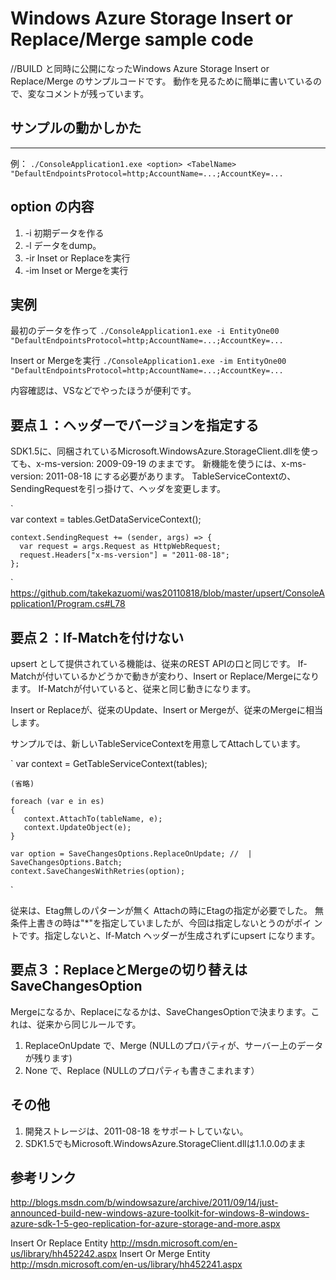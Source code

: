 Windows Azure Storage Insert or Replace/Merge sample code
==========
//BUILD と同時に公開になったWindows Azure Storage Insert or Replace/Merge のサンプルコードです。
動作を見るために簡単に書いているので、変なコメントが残っています。

## サンプルの動かしかた
----------

例：
`./ConsoleApplication1.exe <option> <TabelName> "DefaultEndpointsProtocol=http;AccountName=...;AccountKey=...` 
 
option の内容
----------

 1. -i 初期データを作る
 2. -l データをdump。
 3. -ir Inset or Replaceを実行
 4. -im Inset or Mergeを実行

実例
----------

最初のデータを作って
`./ConsoleApplication1.exe -i EntityOne00 "DefaultEndpointsProtocol=http;AccountName=...;AccountKey=...` 

Insert or Mergeを実行
`./ConsoleApplication1.exe -im EntityOne00 "DefaultEndpointsProtocol=http;AccountName=...;AccountKey=...` 

内容確認は、VSなどでやったほうが便利です。


要点１：ヘッダーでバージョンを指定する
---------- 

SDK1.5に、同梱されているMicrosoft.WindowsAzure.StorageClient.dllを使っ
ても、x-ms-version: 2009-09-19 のままです。
新機能を使うには、x-ms-version: 2011-08-18 にする必要があります。
TableServiceContextの、SendingRequestを引っ掛けて、ヘッダを変更します。

`  
    var context = tables.GetDataServiceContext();

    context.SendingRequest += (sender, args) => {
      var request = args.Request as HttpWebRequest;
      request.Headers["x-ms-version"] = "2011-08-18";
    };
`	    
https://github.com/takekazuomi/was20110818/blob/master/upsert/ConsoleApplication1/Program.cs#L78


要点２：If-Matchを付けない
---------- 

upsert として提供されている機能は、従来のREST APIの口と同じです。
If-Matchが付いているかどうかで動きが変わり、Insert or Replace/Mergeになります。
If-Matchが付いていると、従来と同じ動きになります。

Insert or Replaceが、従来のUpdate、Insert or Mergeが、従来のMergeに相当します。

サンプルでは、新しいTableServiceContextを用意してAttachしています。

`
    var context = GetTableServiceContext(tables);

    (省略)

    foreach (var e in es)
    {
       context.AttachTo(tableName, e);
       context.UpdateObject(e);
    }

    var option = SaveChangesOptions.ReplaceOnUpdate; //  | SaveChangesOptions.Batch;
    context.SaveChangesWithRetries(option);

`

従来は、Etag無しのパターンが無く Attachの時にEtagの指定が必要でした。
無条件上書きの時は"*"を指定していましたが、今回は指定しないとうのがポイ
ントです。指定しないと、If-Match ヘッダーが生成されずにupsert になります。


要点３：ReplaceとMergeの切り替えはSaveChangesOption
---------- 

Mergeになるか、Replaceになるかは、SaveChangesOptionで決まります。これは、従来から同じルールです。

1. ReplaceOnUpdate で、Merge (NULLのプロパティが、サーバー上のデータが残ります)
2. None で、Replace (NULLのプロパティも書きこまれます）


その他
---------- 
1. 開発ストレージは、2011-08-18 をサポートしていない。
2. SDK1.5でもMicrosoft.WindowsAzure.StorageClient.dllは1.1.0.0のまま

参考リンク
---------- 
http://blogs.msdn.com/b/windowsazure/archive/2011/09/14/just-announced-build-new-windows-azure-toolkit-for-windows-8-windows-azure-sdk-1-5-geo-replication-for-azure-storage-and-more.aspx

Insert Or Replace Entity http://msdn.microsoft.com/en-us/library/hh452242.aspx
Insert Or Merge Entity http://msdn.microsoft.com/en-us/library/hh452241.aspx





